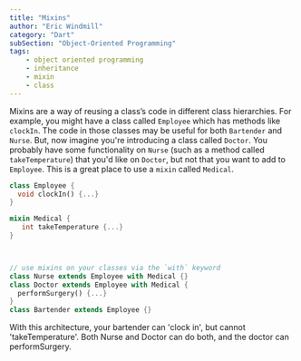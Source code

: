 ```yaml
---
title: "Mixins"
author: "Eric Windmill"
category: "Dart"
subSection: "Object-Oriented Programming"
tags:
    - object oriented programming
    - inheritance
    - mixin
    - class
---
```


Mixins are a way of reusing a class’s code in different class hierarchies. For example, you might have a class called `Employee` which has methods like `clockIn`. The code in those classes may be useful for both `Bartender` and `Nurse`. But, now imagine you're introducing a class called `Doctor`. You probably have some functionality on `Nurse` (such as a method called `takeTemperature`) that you'd like on `Doctor`, but not that you want to add to `Employee`. This is a great place to use a `mixin` called `Medical`.

```dart
class Employee {
  void clockIn() {...}
}

mixin Medical {
   int takeTemperature {...}
}



// use mixins on your classes via the `with` keyword
class Nurse extends Employee with Medical {}
class Doctor extends Employee with Medical {
  performSurgery() {...}  
}
class Bartender extends Employee {}
```

With this architecture, your bartender can 'clock in', but cannot 'takeTemperature'. Both Nurse and Doctor can do both, and the doctor can performSurgery. 